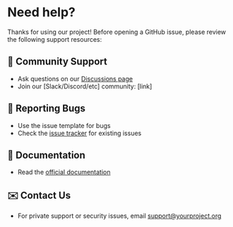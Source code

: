 # Need help?

Thanks for using our project! Before opening a GitHub issue, please review the following support resources:

## 💬 Community Support
- Ask questions on our [Discussions page](https://github.com/your-org/your-repo/discussions)
- Join our [Slack/Discord/etc] community: [link]

## 🐛 Reporting Bugs
- Use the issue template for bugs
- Check the [issue tracker](https://github.com/your-org/your-repo/issues) for existing issues

## 📘 Documentation
- Read the [official documentation](https://yourproject.org/docs)

## ✉️ Contact Us
- For private support or security issues, email [support@yourproject.org](mailto:support@yourproject.org)
